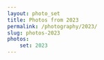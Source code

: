 ```yaml
---
layout: photo_set
title: Photos from 2023
permalink: /photography/2023/
slug: photos-2023
photos:
    set: 2023
---
```

